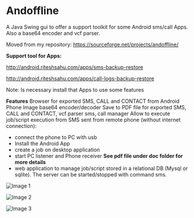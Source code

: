 # Andoffline
A Java Swing gui to offer a support toolkit for some Android sms/call Apps. Also a base64 encoder and vcf parser. 

Moved from my repository: https://sourceforge.net/projects/andoffline/

**Support tool for Apps:**

http://android.riteshsahu.com/apps/sms-backup-restore

http://android.riteshsahu.com/apps/call-logs-backup-restore

Note: Is necessary install that Apps to use some features

**Features**
Browser for exported SMS, CALL and CONTACT from Android Phone
Image base64 encoder/decoder
Save to PDF file for exported SMS, CALL and CONTACT,
vcf parser
sms, call manager
Allow to execute job/script execution from SMS sent from remote phone (without internet connection):
- connect the phone to PC with usb
- Install the Android App
- create a job on desktop application
- start PC listener and Phone receiver
**See pdf file under doc folder for more details**
- web application to manage job/script stored in a relational DB (Mysql or sqlite). The server can be started/stopped with command sms.

![Image 1](https://github.com/fulvio999/Andoffline/blob/master/doc/screen1.jpeg)

![Image 2](https://github.com/fulvio999/Andoffline/blob/master/doc/screen2.jpeg)

![Image 3](https://github.com/fulvio999/Andoffline/blob/master/doc/screen3.jpeg)

